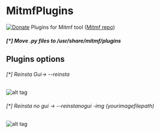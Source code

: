 # MitmfPlugins
[![Donate](https://img.shields.io/badge/Donate-PayPal-green.svg)](https://www.paypal.com/cgi-bin/webscr?cmd=_s-xclick&hosted_button_id=ARVABYAUX3NPC)
Plugins for Mitmf tool ([Mitmf repo](https://github.com/byt3bl33d3r/MITMf))
##### [*] Move .py files to /usr/share/mitmf/plugins



## Plugins options

###### [*] Reinsta Gui-> --reinsta

![alt tag](https://raw.githubusercontent.com/avramit/MitmfPlugins/master/screenshot2.png)

###### [*] Reinsta no gui -> --reinstanogui -img (yourimagefilepath)
![alt tag](https://raw.githubusercontent.com/avramit/MitmfPlugins/master/screenshot1.png)


